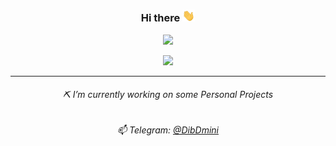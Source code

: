 <div align="center">

### Hi there <img src="https://github.com/MahbodHastam/MahbodHastam/blob/main/hi.gif" width="20px" />
 
[![](https://github-readme-stats.vercel.app/api?username=mahbodhastam&show_icons=true&theme=ayu-mirage)](https://github.com/MahbodHastam/)

[![](https://github-readme-stats.vercel.app/api/top-langs/?username=mahbodhastam&theme=ayu-mirage&layout=compact)](https://github.com/MahbodHastam/)

<hr>

###### ⛏️ I’m currently working on some _Personal Projects_

###### 📫 Telegram: [@DibDmini](https://t.me/DibDmini) 

<!-- ###### 🎧 Listening to...
[![spotify-github-profile](https://spotify-github-profile.vercel.app/api/view?uid=qxacu9x13sy1ljv9r0npc3869&cover_image=true&theme=novatorem)](https://spotify-github-profile.vercel.app/api/view?uid=qxacu9x13sy1ljv9r0npc3869&redirect=true) -->

</div>
<!-- <details>   
 <summary>⚡️ My GitHub Stats</summary>
  <br>
  <a href="https://github.com/MahbodHastam/">
    <img align="center" src="https://github-readme-stats.vercel.app/api?username=mahbodhastam&show_icons=true&theme=ayu-mirage&hide=issues" />
  </a>
  <br><br>
  <a href="https://github.com/MahbodHastam/">
    <img align="center" src="https://github-readme-stats.vercel.app/api/top-langs/?username=mahbodhastam&theme=ayu-mirage&layout=compact" />
  </a>
</details> -->

<!--
- 🌱 I’m currently learning ...
- 👯 I’m looking to collaborate on ...
- 🤔 I’m looking for help with ...
- 💬 Ask me about ...
- 😄 Pronouns: ...
- ⚡ Fun fact: ...
-->
